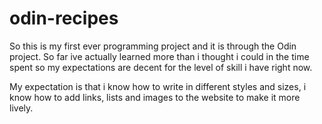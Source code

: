 # odin-recipes
So this is my first ever programming project and it is through the Odin project.
So far ive actually learned more than i thought i could in the time spent so my expectations are decent for the level of skill i have right now.

My expectation is that i know how to write in different styles and sizes, i know how to add links, lists and images to the website to make it more lively.